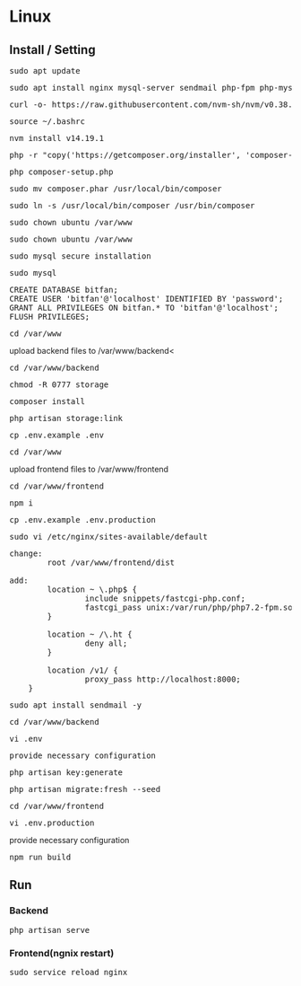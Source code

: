 # Linux
## Install / Setting
<pre>sudo apt update</pre>
<pre>sudo apt install nginx mysql-server sendmail php-fpm php-mysql php-mbstring php-zip php-gd php-dom php-curl git ffmpeg -y</pre>

<pre>curl -o- https://raw.githubusercontent.com/nvm-sh/nvm/v0.38.0/install.sh | bash</pre>

<pre>source ~/.bashrc</pre>

<pre>nvm install v14.19.1</pre>

<pre>php -r "copy('https://getcomposer.org/installer', 'composer-setup.php');"</pre>
<pre>php composer-setup.php</pre>
<pre>sudo mv composer.phar /usr/local/bin/composer</pre>
<pre>sudo ln -s /usr/local/bin/composer /usr/bin/composer</pre>
<pre>sudo chown ubuntu /var/www</pre>
<pre>sudo chown ubuntu /var/www</pre>
<pre>sudo mysql_secure_installation</pre>

<pre>sudo mysql</pre>
<pre>
CREATE DATABASE bitfan;
CREATE USER 'bitfan'@'localhost' IDENTIFIED BY 'password';
GRANT ALL PRIVILEGES ON bitfan.* TO 'bitfan'@'localhost';
FLUSH PRIVILEGES;
</pre>
<pre>cd /var/www</pre>
upload backend files to /var/www/backend<

<pre>cd /var/www/backend</pre>
<pre>chmod -R 0777 storage</pre>
<pre>composer install</pre>
<pre>php artisan storage:link</pre>
<pre>cp .env.example .env</pre>

<pre>cd /var/www</pre>
upload frontend files to /var/www/frontend

<pre>cd /var/www/frontend</pre>
<pre>npm i</pre>
<pre>cp .env.example .env.production</pre>

<pre>sudo vi /etc/nginx/sites-available/default</pre>

<pre>
change:
        root /var/www/frontend/dist

add:
        location ~ \.php$ {
                include snippets/fastcgi-php.conf;
                fastcgi_pass unix:/var/run/php/php7.2-fpm.sock;
        }

        location ~ /\.ht {
                deny all;
        }
	
        location /v1/ {
                proxy_pass http://localhost:8000;
	}
</pre>

<pre>sudo apt install sendmail -y</pre>

<pre>cd /var/www/backend</pre>
<pre>vi .env</pre>
<pre>provide necessary configuration</pre>

<pre>php artisan key:generate</pre>
<pre>php artisan migrate:fresh --seed</pre>

<pre>cd /var/www/frontend</pre>
<pre>vi .env.production</pre>
provide necessary configuration

<pre>npm run build</pre>

## Run
### Backend
<pre>php artisan serve</pre>
### Frontend(ngnix restart)
<pre>sudo service reload nginx</pre>

